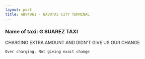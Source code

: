 ```yaml
---
layout: post
title: ABV4061 - NAVOTAS CITY TERMINAL
---
```


### Name of taxi: G SUAREZ TAXI

CHARGING EXTRA AMOUNT AND DIDN'T GIVE US OUR CHANGE

```Over charging, Not giving exact change```

